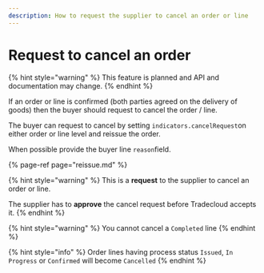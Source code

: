 ```yaml
---
description: How to request the supplier to cancel an order or line
---
```


# Request to cancel an order

{% hint style="warning" %}
This feature is planned and API and documentation may change. 
{% endhint %}

If an order or line is confirmed \(both parties agreed on the delivery of goods\) then the buyer should  request to cancel the order / line.

The buyer can request to cancel by setting `indicators.cancelRequest`on either order or line level and reissue the order.

When possible provide the buyer line `reason`field.

{% page-ref page="reissue.md" %}

{% hint style="warning" %}
This is a **request** to the supplier to cancel an order or line. 

The supplier has to **approve** the cancel request before Tradecloud accepts it.
{% endhint %}

{% hint style="warning" %}
You cannot cancel a `Completed` line
{% endhint %}

{% hint style="info" %}
Order lines having process status `Issued`, `In Progress` or `Confirmed` will become `Cancelled`
{% endhint %}



